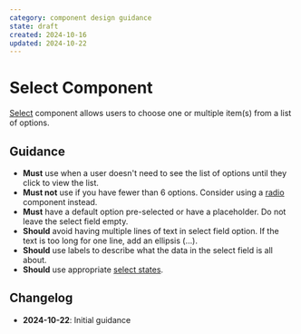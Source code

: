 ```yaml
---
category: component design guidance
state: draft
created: 2024-10-16
updated: 2024-10-22
---
```


# Select Component

[Select](https://clarity.design/documentation/select) component allows users to choose one or multiple item(s) from a list of options.

## Guidance

- **Must** use when a user doesn't need to see the list of options until they click to view the list.
- **Must not** use if you have fewer than 6 options. Consider using a [radio](https://clarity.design/documentation/radio) component instead.
- **Must** have a default option pre-selected or have a placeholder. Do not leave the select field empty.
- **Should** avoid having multiple lines of text in select field option. If the text is too long for one line, add an ellipsis (…).
- **Should** use labels to describe what the data in the select field is all about.
- **Should** use appropriate [select states](https://clarity.design/documentation/select#states).

## Changelog

- **2024-10-22**: Initial guidance
